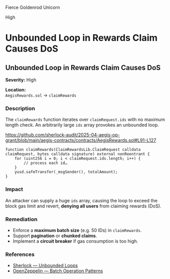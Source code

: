 Fierce Goldenrod Unicorn

High

# Unbounded Loop in Rewards Claim Causes DoS

## Unbounded Loop in Rewards Claim Causes DoS

**Severity:** High

**Location:**  
`AegisRewards.sol` → `claimRewards`

### Description
The `claimRewards` function iterates over `claimRequest.ids` with no maximum length check. An arbitrarily large `ids` array provokes an unbounded loop.

https://github.com/sherlock-audit/2025-04-aegis-op-grant/blob/main/aegis-contracts/contracts/AegisRewards.sol#L91-L127

```solidity
function claimRewards(ClaimRewardsLib.ClaimRequest calldata claimRequest, bytes calldata signature) external nonReentrant {
    for (uint256 i = 0; i < claimRequest.ids.length; i++) {
        // process each id…
    }
    yusd.safeTransfer(_msgSender(), totalAmount);
}
```

### Impact
An attacker can supply a huge `ids` array, causing the loop to exceed the block gas limit and revert, **denying all users** from claiming rewards (DoS).

### Remediation
- Enforce a **maximum batch size** (e.g. 50 IDs) in `claimRewards`.
- Support **pagination** or **chunked claims**.
- Implement a **circuit breaker** if gas consumption is too high.

### References
- [Sherlock — Unbounded Loops](https://docs.sherlock.xyz/audits/watsons/writing-findings#unbounded-loops)  
- [OpenZeppelin — Batch Operation Patterns](https://blog.openzeppelin.com/addressing-gas-limit-in-batch-operations)